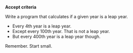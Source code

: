 **Accept criteria**

Write a program that calculates if a given year is a leap year.

- Every 4th year is a leap year.
- Except every 100th year. That is not a leap year.
- But every 400th year is a leap year though.

Remember. Start small.